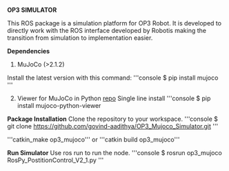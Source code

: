 **OP3 SIMULATOR**

This ROS package is a simulation platform for OP3 Robot. It is developed to directly work with the ROS interface developed by Robotis making the transition from simulation to implementation easier.

**Dependencies**

1. MuJoCo (>2.1.2)

Install the latest version with this command:
'''console
$ pip install mujoco
'''

2. Viewer for MuJoCo in Python [repo](https://github.com/rohanpsingh/mujoco-python-viewer)
Single line install
'''console
$ pip install mujoco-python-viewer


**Package Installation**
Clone the repository to your workspace.
'''console
$ git clone https://github.com/govind-aadithya/OP3_Mujoco_Simulator.git
'''

'''catkin_make op3_mujoco''' or '''catkin build op3_mujoco'''

**Run Simulator**
Use ros run to run the node.
'''console
$  rosrun op3_mujoco RosPy_PostitionControl_V2_1.py
'''
